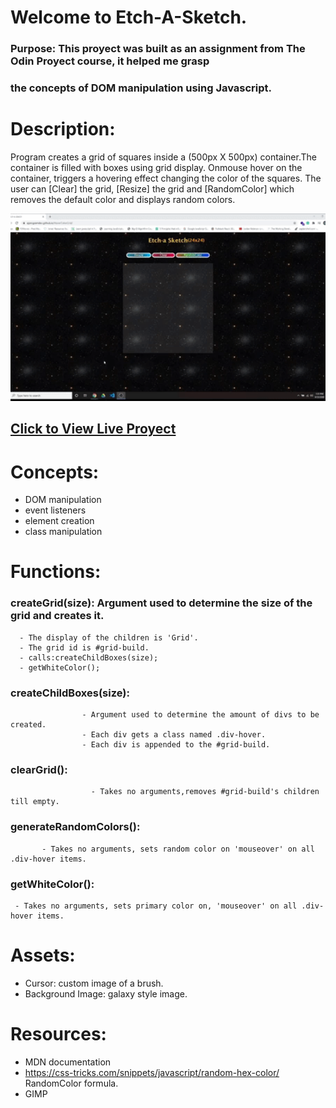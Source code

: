 # Welcome to Etch-A-Sketch.
### Purpose: This proyect was built as an assignment from The Odin Proyect course, it helped me grasp 
### the concepts of DOM manipulation using Javascript.
# Description: 
Program creates a grid of squares inside a (500px X 500px) container.The container is filled 
with boxes using grid display. Onmouse hover on the container, triggers a 
hovering effect changing the color of the squares. The user can [Clear] the grid, 
[Resize] the grid and [RandomColor] which removes the default
color and displays random colors.

<img src="etchsketchGiphy.gif" height="300" style="object-fit:cover;" >

## [Click to View Live Proyect](https://ajprogramdev.github.io/HoverColorGrid/)

# Concepts:
 - DOM manipulation
 - event listeners
 - element creation 
 - class manipulation


# Functions:
   ### createGrid(size): Argument used to determine the size of the grid and creates it.
      - The display of the children is 'Grid'.
      - The grid id is #grid-build.
      - calls:createChildBoxes(size);
      - getWhiteColor();

 ### createChildBoxes(size): 
                    - Argument used to determine the amount of divs to be created.
                    - Each div gets a class named .div-hover.
                    - Each div is appended to the #grid-build.
                    
### clearGrid(): 
                      - Takes no arguments,removes #grid-build's children till empty.

### generateRandomColors():
           - Takes no arguments, sets random color on 'mouseover' on all .div-hover items.
           
### getWhiteColor(): 
     - Takes no arguments, sets primary color on, 'mouseover' on all .div-hover items.


# Assets:

- Cursor: custom image of a brush.
- Background Image: galaxy style image.

# Resources:
- MDN documentation
- https://css-tricks.com/snippets/javascript/random-hex-color/ RandomColor formula.
- GIMP





